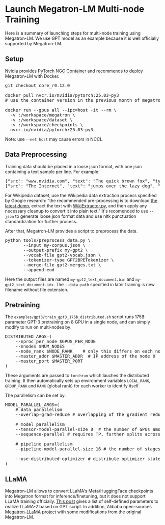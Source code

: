 # Launch Megatron-LM Multi-node Training

Here is a summary of launching steps for multi-node training using Megatron-LM. We use GPT model as an example because it is well officially supported by Megatron-LM.

## Setup

Nvidia provides [PyTorch NGC Container](https://catalog.ngc.nvidia.com/orgs/nvidia/containers/pytorch) and recommends to deploy Megatron-LM with Docker. 

<pre>
git checkout core_r0.12.0

docker pull nvcr.io/nvidia/pytorch:25.03-py3
# use the container version in the previous month of megatron release

docker run --gpus all --ipc=host -it --rm \
  -v </path/to/megatron>:/workspace/megatron \
  -v </path/to/dataset>:/workspace/dataset \
  -v </path/to/checkpoints>:/workspace/checkpoints \
  nvcr.io/nvidia/pytorch:25.03-py3
</pre>
Note: use `--net host` may cause errors in NCCL.

## Data Preprocessing

Training data should be placed in a loose json format, with one json containing a text sample per line. For example:
<pre>
{"src": "www.nvidia.com", "text": "The quick brown fox", "type": "Eng", "id": "0", "title": "First Part"}
{"src": "The Internet", "text": "jumps over the lazy dog", "type": "Eng", "id": "42", "title": "Second Part"}
</pre>

For Wikipedia dataset, use the Wikipedia data extraction process specified by Google research: "the recommended pre-processing is to download [the latest dump](https://dumps.wikimedia.org/enwiki/latest/enwiki-latest-pages-articles.xml.bz2), extract the text with [WikiExtractor.py](https://github.com/attardi/wikiextractor), and then apply any necessary cleanup to convert it into plain text." It's recomended to use `--json` to generate loose json format data and use nltk punctuation standardization for further process.

After that, Megatron-LM provides a script to preprocess the data.
<pre>
python tools/preprocess_data.py \
       --input my-corpus.json \
       --output-prefix my-gpt2 \
       --vocab-file gpt2-vocab.json \
       --tokenizer-type GPT2BPETokenizer \
       --merge-file gpt2-merges.txt \
       --append-eod
</pre>
Here the output files are named `my-gpt2_text_document.bin` and `my-gpt2_text_document.idx`. The `--data-path` specified in later training is new filename without file extension.

## Pretraining

The `examples/gpt3/train_gpt3_175b_distributed.sh` script runs 175B parameter GPT-3 pretraining on 8 GPU in a single node, and can simply modify to run on multi-nodes by:
<pre>
DISTRIBUTED_ARGS=(
    --nproc_per_node $GPUS_PER_NODE 
    --nnodes $NUM_NODES 
    --node_rank $NODE_RANK    # only this differs on each node
    --master_addr $MASTER_ADDR  # IP address of the node 0
    --master_port $MASTER_PORT
)
</pre>
These arguments are passed to `torchrun` which lauches the distributed training. It then automatically sets up environment variables `LOCAL_RANK`, `GROUP_RANK` and `RANK` (global rank) for each worker to identify itself.

The parallelism can be set by:
<pre>
MODEL_PARALLEL_ARGS=(
    # data parallelism
    --overlap-grad-reduce # overlapping of the gradient reduction with the backward pass

    # model parallelism
    --tensor-model-parallel-size 8  # the number of GPUs among which to split the model
    --sequence-parallel # requires TP, further splits across the same GPUs

    # pipeline parallelism
    --pipeline-model-parallel-size 16 # the number of stages to split the model

    --use-distributed-optimizer # distribute optimizer states across data parallel ranks like ZERO
)
</pre>

## LLaMA
Megatron-LM allows to convert LLaMA's Meta/HuggingFace checkpoints into Megatron format for inference/finetuning, but it does not support LLaMA training officially. [This post](https://zhuanlan.zhihu.com/p/668057319) gives a list of self-defined parameters to realize LLaMA-2 based on GPT script. In addition, Alibaba open-sources [Megatron-LLaMA](https://github.com/alibaba/Megatron-LLaMA) project with some modifications from the original Megatron-LM.
